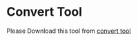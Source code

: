 # Convert Tool

Please Download this tool from [convert tool](https://github.com/OAID/Tengine/releases/tag/lite-v1.4-amlogic)

